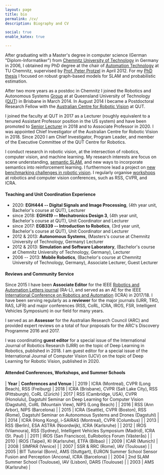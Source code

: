 ```yaml
---
layout: page
title: bio
permalink: /cv/
description: Biography and CV

social: true
enable_katex: true

---
```



After graduating with a Master's degree in computer science (German "Diplom-Informatiker") from [Chemnitz University of Technology](http://www.tu-chemnitz.de) in Germany in 2006, I obtained my PhD degree at the chair of [Automation Technology](https://www.tu-chemnitz.de/etit/proaut/en/index.html) at TU Chemnitz, supervised by [Prof. Peter Protzel](https://www.tu-chemnitz.de/etit/proaut/en/team/peterProtzel.html) in April 2012. For my [PhD thesis](http://nbn-resolving.de/urn:nbn:de:bsz:ch1-qucosa-86443) I focused on robust graph-based models for SLAM and probabilistic estimation.

After two more years as a postdoc in Chemnitz I joined the Robotics and Autonomous Systems [Group](https://research.qut.edu.au/ras/) at at Queensland University of Technology ([QUT](http://www.qut.edu.au)) in Brisbane in March 2014. In August 2014 I became a Postdoctoral Research Fellow with the [Australian Centre for Robotic Vision](http://www.roboticvision.org) at QUT.

I joined the faculty at QUT in 2017 as a Lecturer (roughly equivalent to a tenured Assistant Professor position in the US system) and have been promoted to [Senior Lecturer](https://en.wikipedia.org/wiki/Senior_lecturer) in 2018 and to Associate Professor in 2020. I was appointed Chief Investigator of the Australian Centre for Robotic Vision in 2018. Since 2020 I am Chief Investigator, Program Leader, and member of the Executive Committee of the QUT Centre for Robotics.

I conduct research in robotic vision, at the intersection of robotics, computer vision, and machine learning. My research interests are focus on scene understanding, [semantic SLAM](http://www.semanticslam.ai), and new ways to incorporate semantics into reinforcement learning. I furthermore lead a project on [new benchmarking challenges in robotic vision](http://www.roboticvisionchallenge.org).
I regularly organise [workshops](../workshops) at robotics and computer vision conferences, such as RSS, CVPR, and ICRA.

#### Teaching and Unit Coordination Experience

* 2020: **EGH444 -- Digital Signals and Image Processing**, (4th year unit, Bachelor's course at QUT), Lecturer
* since 2018: **EGH419 -- Mechatronics Design 3**, (4th year unit, Bachelor's course at QUT), Unit Coordinator and Lecturer
* since 2017: **EGB339 -- Introduction to Robotics**, (3rd year unit, Bachelor's course at QUT), Unit Coordinator and Lecturer
* 2012 & 2013: **Autonomous Systems**,  (Masters's course at Chemnitz University of Technology, Germany) Lecturer
* 2012 &  2013: **Simulation and Software Laboratory**, (Bachelor's course at Chemnitz University of Technology, Germany), Lecturer
* 2006 -- 2013: **Mobile Robotics**, (Bachelor's course at Chemnitz University of Technology, Germany), Associate Lecturer, Guest Lecturer

#### Reviews and Community Service

Since 2015 I have been **Associate Editor** for the IEEE [Robotics and Automation Letters journal](http://www.ieee-ras.org/publications/ra-l) (RA-L), and served as an AE for the IEEE [International Conference on Robotics and Automation](http://www.icra2018.org) (ICRA) in 2017/18. I have been serving regularly as a **reviewer** for the major journals (IJRR, TRO, RAS, IJFR) and major conferences (RSS, CoRL, ICRA, IROS, FSR, Intelligent Vehicles Symposium) in our field for many years.

I served as an **Assessor** for the Australian Research Council (ARC) and provided expert reviews on a total of four proposals for the ARC's Discovery Programme 2016 and 2017.

I was coordinating **guest editor** for a special issue of the International Journal of Robotics Research (IJRR) on the topic of Deep Learning in Robotics, published in 2018. I am guest editor for a special issue of the International Journal of Computer Vision (IJCV) on the topic of Deep Learning for Robotic Vision, published in 2020.

#### Attended Conferences, Workshops, and Summer Schools

| **Year** | **Conferences and Venue** |
| 2019 | ICRA (Montreal), CVPR (Long Beach), RSS (Freiburg)
| 2018 | ICRA (Brisbane), CVPR (Salt Lake City), RSS (Pittsburgh), CoRL (Zürich)
| 2017 | RSS (Cambridge, USA), CVPR (Honolulu), Dagstuhl Seminar on Deep Learning for Computer Vision (Dagstuhl), CoRL (Mountain View),  NIPS (Long Beach) |
| 2016 | RSS (Ann Arbor), NIPS (Barcelona) |
| 2015 | ICRA (Seattle), CVPR (Boston), RSS (Rome), Dagstuhl Seminar on Autonomous Systems and Drones (Dagstuhl) |
| 2014 | ICRA (Hong Kong), i-SAIRAS (Montreal), CVPR (Columbus) |
| 2013 | RSS (Berlin), ESA ASTRA (Noordwijk), ICRA (Karlsruhe) |
| 2012 | IROS (Vilamoura), RSS (Sydney), Intelligent Vehicles Symposium (Madrid), ICRA (St. Paul) |
| 2011 | IROS (San Francisco), EuRobotics Forum (Västerås) |
| 2010 | IROS (Taipei), KI (Karlsruhe), ETFA (Bilbao) |
| 2009 | ICAR (Munich) |
| 2008 | SIMPAR (Venice) |
| 2007 | SSR & RRC (Rome), IAV (Toulouse) |
| 2005 | BIT Tutorial (Bonn), AMS (Stuttgart), EURON Summer School Sensor Fusion and Perception (Ancona), ICRA (Barcelona) |
| 2004 | 2nd SLAM Summer School (Toulouse), IAV (Lisbon), DARS (Toulouse) |
| 2003 | AMS (Karlsruhe) |
